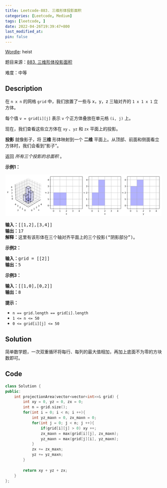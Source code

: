 ```yaml
---
title: Leetcode-883. 三维形体投影面积
categories: [Leetcode, Medium]
tags: [leetcode, ]
date: 2022-04-26T19:39:47+800
last_modified_at: 
pin: false
---
```


[Wordle](https://www.nytimes.com/games/wordle/index.html): heist

题目来源：[883. 三维形体投影面积](https://leetcode-cn.com/problems/projection-area-of-3d-shapes/)

难度：中等

## Description

在 `n x n` 的网格 `grid` 中，我们放置了一些与 x，y，z 三轴对齐的 `1 x 1 x 1` 立方体。

每个值 `v = grid[i][j]` 表示 `v` 个正方体叠放在单元格 `(i, j)` 上。

现在，我们查看这些立方体在 `xy` 、`yz` 和 `zx` 平面上的投影。

**投影** 就像影子，将 **三维** 形体映射到一个 **二维** 平面上。从顶部、前面和侧面看立方体时，我们会看到“影子”。

返回 *所有三个投影的总面积* 。


**示例1：**

![](/images/posts/2022-04-26-19-42-04.png)

<pre>
<strong>输入：</strong>[[1,2],[3,4]]
<strong>输出：</strong>17
<strong>解释：</strong>这里有该形体在三个轴对齐平面上的三个投影(“阴影部分”)。
</pre>

**示例2：**

<pre>
<strong>输入：</strong>grid = [[2]]
<strong>输出：</strong>5
</pre>

**示例3：**

<pre>
<strong>输入：</strong>[[1,0],[0,2]]
<strong>输出：</strong>8
</pre>

**提示：**

- `n == grid.length == grid[i].length`
- `1 <= n <= 50`
- `0 <= grid[i][j] <= 50`


## Solution

简单数学题，一次双重循环将每行、每列的最大值相加，再加上底面不为零的方块数即可。


## Code
```c++
class Solution {
public:
    int projectionArea(vector<vector<int>>& grid) {
        int xy = 0, yz = 0, zx = 0;
        int n = grid.size();
        for(int i = 0; i < n; i ++){
            int yz_maxn = 0, zx_maxn = 0;
            for(int j = 0; j < n; j ++){
                if(grid[i][j] > 0) xy ++;
                zx_maxn = max(grid[i][j], zx_maxn);
                yz_maxn = max(grid[j][i], yz_maxn);
            }
            zx += zx_maxn;
            yz += yz_maxn;
        }

        return xy + yz + zx;
    }
};
```
